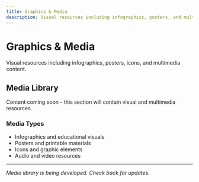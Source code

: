 ```yaml
---
title: Graphics & Media
description: Visual resources including infographics, posters, and multimedia
---
```


# Graphics & Media

Visual resources including infographics, posters, icons, and multimedia content.

## Media Library

Content coming soon - this section will contain visual and multimedia resources.

### Media Types
- Infographics and educational visuals
- Posters and printable materials
- Icons and graphic elements
- Audio and video resources

---

*Media library is being developed. Check back for updates.*

